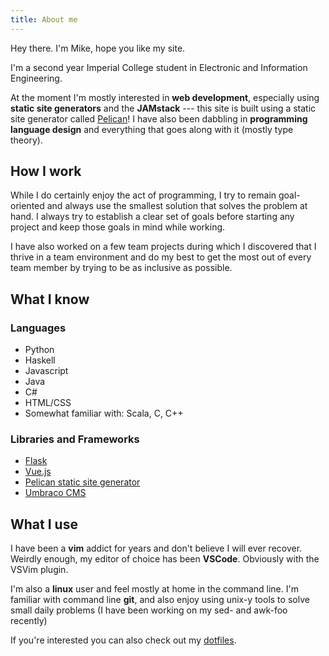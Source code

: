 ```yaml
---
title: About me
---
```


Hey there. I'm Mike, hope you like my site.

I'm a second year Imperial College student in Electronic and Information
Engineering.

At the moment I'm mostly interested in **web development**, especially using
**static site generators** and the **JAMstack** --- this site is built using a static
site generator called [Pelican](https://getpelican.com)! I have also been
dabbling in **programming language design** and everything that goes along with
it (mostly type theory).

## How I work

While I do certainly enjoy the act of programming, I try to remain goal-oriented
and always use the smallest solution that solves the problem at hand. I always
try to establish a clear set of goals before starting any project and keep those
goals in mind while working.

I have also worked on a few team projects during which I discovered that I
thrive in a team environment and do my best to get the most out of every team
member by trying to be as inclusive as possible.

## What I know

### Languages
  * Python
  * Haskell
  * Javascript
  * Java
  * C#
  * HTML/CSS
  * Somewhat familiar with: Scala, C, C++
### Libraries and Frameworks
  * [Flask](http://flask.pocoo.org)
  * [Vue.js](https://vuejs.org)
  * [Pelican static site generator](https://getpelican.com)
  * [Umbraco CMS](https://umbraco.com)

## What I use

I have been a **vim** addict for years and don't believe I will ever recover.
Weirdly enough, my editor of choice has been **VSCode**. Obviously with the
VSVim plugin.

I'm also a **linux** user and feel mostly at home in the command line. I'm
familiar with command line **git**, and also enjoy using unix-y tools to solve
small daily problems (I have been working on my sed- and awk-foo recently)

If you're interested you can also check out my
[dotfiles](https://gitlab.com/michalis_pardalos/dotfiles).